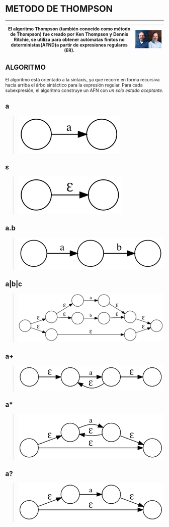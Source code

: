 # __METODO DE THOMPSON__
---

|El algoritmo Thompson (también conocido como método de Thompson) fue creado por Ken Thompson y Dennis Ritchie, se utiliza para obtener autómatas finitos no deterministas(AFND)a partir de expresiones regulares (ER).|![](../imagenes/td.jpg)|
|:--:|:--:|

## __ALGORITMO__
El algoritmo está orientado a la sintaxis, ya que recorre en forma recursiva hacia arriba el árbo sintáctico para la expresión regular. Para cada subexpresión, el algoritmo construye un AFN con _un solo estado aceptante_.

## __a__
>![](./imagenes/ta.svg)
## __ε__
>![](../imagenes/tb.svg)
## __a.b__
>![](../imagenes/tc.svg)
## __a|b|c__
>![](../imagenes/td.svg)
## __a+__
>![](../imagenes/te.svg)
## __a*__
>![](../imagenes/tf.svg)
## __a?__
>![](../imagenes/tg.svg)
